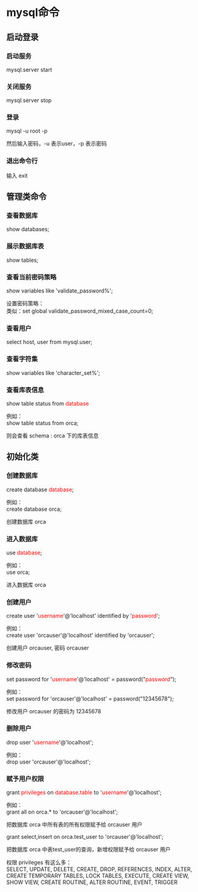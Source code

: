 # mysql命令

## 启动登录

### 启动服务
mysql.server start

### 关闭服务
mysql.server stop

### 登录
mysql -u root -p

然后输入密码，-u 表示user，-p 表示密码

### 退出命令行
输入 exit

## 管理类命令

### 查看数据库
show databases;

### 展示数据库表
show tables;

### 查看当前密码策略
show variables like 'validate_password%';

设置密码策略：<br/>
类似：set global validate_password_mixed_case_count=0;

### 查看用户
select host, user from mysql.user;

### 查看字符集
show variables like 'character_set%';

### 查看库表信息
show table status from <font color="red">database</font>

例如：<br/>
show table status from orca;

则会查看 schema : orca 下的库表信息

## 初始化类

### 创建数据库
create database <font color="red">database</font>;

例如：<br/>
create database orca;

创建数据库 orca

### 进入数据库
use <font color="red">database</font>;

例如：<br/>
use orca;

进入数据库 orca

### 创建用户
create user '<font color="red">username</font>'@'localhost' identified by '<font color="red">password</font>';

例如：<br/>
create user 'orcauser'@'localhost' identified by 'orcauser';

创建用户 orcauser, 密码 orcauser

### 修改密码
set password for '<font color="red">username</font>'@'localhost' = password("<font color="red">password</font>");

例如：<br/>
set password for 'orcauser'@'localhost' = password("12345678");

修改用户 orcauser 的密码为 12345678

### 删除用户
drop user '<font color="red">username</font>'@'localhost';

例如：<br/>
drop user 'orcauser'@'localhost';

### 赋予用户权限

grant <font color="red">privileges</font> on <font color="red">database</font>.<font color="red">table</font> to '<font color="red">username</font>'@'localhost';

例如：<br/>
grant all on orca.* to 'orcauser'@'localhost';

把数据库 orca 中所有表的所有权限赋予给 orcauser 用户

grant select,insert on orca.test_user to 'orcauser'@'localhost';

把数据库 orca 中表test_user的查询，新增权限赋予给 orcauser 用户

权限 privileges 有这么多：<br/>
SELECT, UPDATE, DELETE, CREATE, DROP, REFERENCES, INDEX, ALTER, CREATE TEMPORARY TABLES, LOCK TABLES, EXECUTE, CREATE VIEW, SHOW VIEW, CREATE ROUTINE, ALTER ROUTINE, EVENT, TRIGGER
